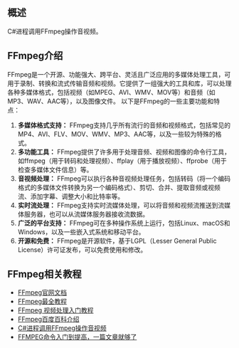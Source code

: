 ## 概述
C#进程调用FFmpeg操作音视频。

## FFmpeg介绍
FFmpeg是一个开源、功能强大、跨平台、灵活且广泛应用的多媒体处理工具，可用于录制、转换和流式传输音频和视频。它提供了一组强大的工具和库，可以处理各种多媒体格式，包括视频（如MPEG、AVI、WMV、MOV等）和音频（如MP3、WAV、AAC等），以及图像文件。
以下是FFmpeg的一些主要功能和特点：
1. **多媒体格式支持：** FFmpeg支持几乎所有流行的音频和视频格式，包括常见的MP4、AVI、FLV、MOV、WMV、MP3、AAC等，以及一些较为特殊的格式。
2. **多功能工具：** FFmpeg提供了许多用于处理音频、视频和图像的命令行工具，如ffmpeg（用于转码和处理视频）、ffplay（用于播放视频）、ffprobe（用于检查多媒体文件信息）等。
3. **音视频处理：** FFmpeg可以执行各种音视频处理任务，包括转码（将一个编码格式的多媒体文件转换为另一个编码格式）、剪切、合并、提取音频或视频流、添加字幕、调整大小和比特率等。
4. **实时流处理：** FFmpeg支持实时流媒体处理，可以将音频和视频流推送到流媒体服务器，也可以从流媒体服务器接收流数据。
5. **广泛的平台支持：** FFmpeg可在多种操作系统上运行，包括Linux、macOS和Windows，以及一些嵌入式系统和移动平台。
6. **开源和免费：** FFmpeg是开源软件，基于LGPL（Lesser General Public License）许可证发布，可以免费使用和修改。

## FFmpeg相关教程
* [FFmpeg官网文档](https://ffmpeg.org/)
* [FFmpeg最全教程](https://cloud.tencent.com/developer/article/1773248)
* [FFmpeg 视频处理入门教程](https://ruanyifeng.com/blog/2020/01/ffmpeg.html)
* [FFmpeg百度百科介绍](https://baike.baidu.com/item/ffmpeg/2665727)
* [C#进程调用FFmpeg操作音视频](https://www.cnblogs.com/Can-daydayup/p/15780172.html) 
* [FFMPEG命令入门到提高，一篇文章就够了](https://zhuanlan.zhihu.com/p/117523405)
